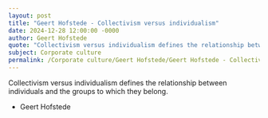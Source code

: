 ```yaml
---
layout: post
title: "Geert Hofstede - Collectivism versus individualism"
date: 2024-12-28 12:00:00 -0000
author: Geert Hofstede
quote: "Collectivism versus individualism defines the relationship between individuals and the groups to which they belong."
subject: Corporate culture
permalink: /Corporate culture/Geert Hofstede/Geert Hofstede - Collectivism versus individualism
---
```


Collectivism versus individualism defines the relationship between individuals and the groups to which they belong.

- Geert Hofstede

